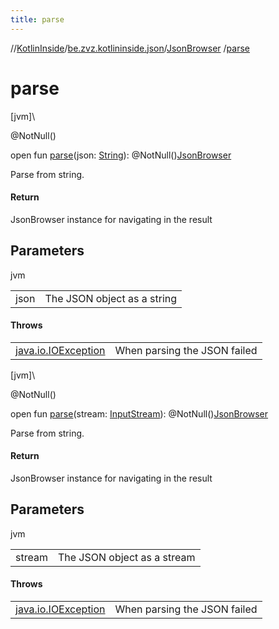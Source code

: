 ```yaml
---
title: parse
---
```

//[KotlinInside](../../../index.html)/[be.zvz.kotlininside.json](../index.html)/[JsonBrowser](index.html)
/[parse](parse.html)

# parse

[jvm]\

@NotNull()

open fun [parse](parse.html)(json: [String](https://docs.oracle.com/javase/7/docs/api/java/lang/String.html)):
@NotNull()[JsonBrowser](index.html)

Parse from string.

#### Return

JsonBrowser instance for navigating in the result

## Parameters

jvm

| | |
|---|---|
| json | The JSON object as a string |

#### Throws

| | |
|---|---|
| [java.io.IOException](https://docs.oracle.com/javase/7/docs/api/java/io/IOException.html) | When parsing the JSON failed |

[jvm]\

@NotNull()

open fun [parse](parse.html)(stream: [InputStream](https://docs.oracle.com/javase/7/docs/api/java/io/InputStream.html)):
@NotNull()[JsonBrowser](index.html)

Parse from string.

#### Return

JsonBrowser instance for navigating in the result

## Parameters

jvm

| | |
|---|---|
| stream | The JSON object as a stream |

#### Throws

| | |
|---|---|
| [java.io.IOException](https://docs.oracle.com/javase/7/docs/api/java/io/IOException.html) | When parsing the JSON failed |



